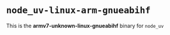 # `node_uv-linux-arm-gnueabihf`

This is the **armv7-unknown-linux-gnueabihf** binary for `node_uv`
